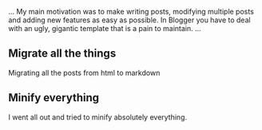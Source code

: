 
...
My main motivation was to make writing posts, modifying multiple posts and adding new features as easy as possible. In Blogger you have to deal with an ugly, gigantic template that is a pain to maintain.
...



## Migrate all the things

Migrating all the posts from html to markdown



## Minify everything

I went all out and tried to minify absolutely everything.

